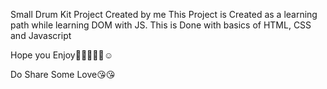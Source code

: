 Small Drum Kit Project Created by me
This Project is Created as a learning path while learning DOM with JS.
This is Done with basics of HTML, CSS and Javascript

Hope you Enjoy🎊🎊🎊🎊🎊☺

Do Share Some Love😘😘
